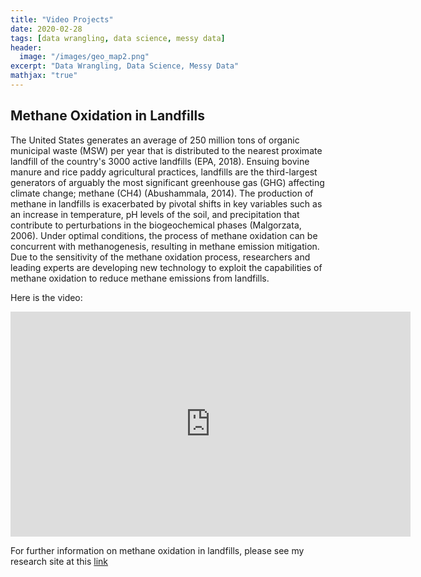 ```yaml
---
title: "Video Projects"
date: 2020-02-28
tags: [data wrangling, data science, messy data]
header:
  image: "/images/geo_map2.png"
excerpt: "Data Wrangling, Data Science, Messy Data"
mathjax: "true"
---
```



## Methane Oxidation in Landfills

The United States generates an average of 250 million tons of organic municipal waste (MSW) per year that is distributed to the nearest proximate landfill of the country's 3000 active landfills (EPA, 2018). Ensuing bovine manure and rice paddy agricultural practices, landfills are the third-largest generators of arguably the most significant greenhouse gas (GHG) affecting climate change; methane (CH4) (Abushammala, 2014).  The production of methane in landfills is exacerbated by pivotal shifts in key variables such as an increase in temperature, pH levels of the soil, and precipitation that contribute to perturbations in the biogeochemical phases (Malgorzata, 2006). Under optimal conditions, the process of methane oxidation can be concurrent with methanogenesis, resulting in methane emission mitigation. Due to the sensitivity of the methane oxidation process, researchers and leading experts are developing new technology to exploit the capabilities of methane oxidation to reduce methane emissions from landfills. 

Here is the video:

<iframe src="https://player.vimeo.com/video/394663151" width="640" height="360" frameborder="0" allow="autoplay; fullscreen" allowfullscreen></iframe>

For further information on methane oxidation in landfills, please see my research site at this [link](https://allisonbaileyr14.github.io/website4/methane/)


